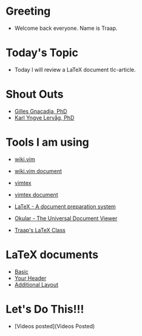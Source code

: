 # Greeting
  - Welcome back everyone.  Name is Traap.

# Today's Topic
  - Today I will review a LaTeX document tlc-article.

# Shout Outs
  - [Gilles Gnacadja, PhD](http://math.gillesgnacadja.info/)
  - [Karl Yngve Lervåg, PhD](https://github.com/lervag)

# Tools I am using
  - [wiki.vim](https://github.com/lervag/wiki.vim)
  - [wiki.vim document](https://github.com/lervag/wiki.vim/blob/master/doc/wiki.txt)

  - [vimtex](https://github.com/lervag/vimtex)
  - [vimtex document](https://github.com/lervag/vimtex/blob/master/doc/vimtex.txt)

  - [LaTeX - A document preparation system](https://www.latex-project.org/)

  - [Okular - The Universal Document Viewer](https://okular.kde.org/)

  - [Traap's LaTeX Class](https://github.com/Traap/tlc-article/blob/master/tlc-article.cls)

# LaTeX documents
  - [Basic](tlc/basic/basic.tex)
  - [Your Header](tlc/your-header/your-header.tex)
  - [Additional Layout](tlc/additional-layout/additional-layout.tex)

# Let's Do This!!!
  - [Videos posted](Videos Posted)
